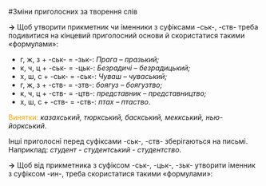 #Змiни приголосних за творення слiв

<p><b>&rarr;</b> Щоб утворити прикметник чи iменники з суфiксами -ськ-, -ств- треба подивитися на кiнцевий приголосний основи й скористатися такими «формулами»:</p>

<ul>
<li> <span class="p1">г, ж, з + -ськ- = -зьк-</span>: <i>Прага – празький;</i></li>
<li> <span class="p1">к, ч, ц + -ськ- = -цьк-</span>: <i>Безрадичi – безрадицький;</i></li>
<li> <span class="p1">х, ш, с + -ськ- = -ськ-</span>: <i>Чуваш – чуваський;</i></li>
<li> <span class="p1">г, ж, з + -ств- = -зтв-</span>: <i>боягуз – боягузтво;</i></li>
<li> <span class="p1">к, ч, ц + -ств- = -цтв-</span>: <i>представник – представництво;</i></li>
<li> <span class="p1">х, ш, с + -ств- = -ств-</span>: <i>птах – птаство</i>.</li>
</ul>

<font color="orange">Винятки:</font> <i>казахський, тюркський, баскський, меккський, нью-йоркський</i>.

Iншi приголоснi перед суфiксами <span class="p1">-ськ-, -ств-</span> зберiгаються на письмi.<br>
Наприклад: <i>студент - студентський - студентство</i>.



<p><b>&rarr;</b> Щоб вiд прикметника з суфiксом <span class="p1">-ськ-, -цьк-, -зьк-</span> утворити iменник з суфiксом -ин-, треба скористатися такими «формулами»:</p>